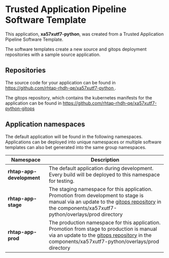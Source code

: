 # Trusted Application Pipeline Software Template

This application, **xa57xutf7-python**, was created from a Trusted Application Pipeline Software Template.

The software templates create a new source and gitops deployment repositories with a sample source application. 

## Repositories

The source code for your application can be found in [https://github.com/rhtap-rhdh-qe/xa57xutf7-python ](https://github.com/rhtap-rhdh-qe/xa57xutf7-python ).
 
The gitops repository, which contains the kubernetes manifests for the application can be found in 
[https://github.com/rhtap-rhdh-qe/xa57xutf7-python-gitops ](https://github.com/rhtap-rhdh-qe/xa57xutf7-python-gitops ) 

## Application namespaces 

The default application will be found in the following namespaces. Applications can be deployed into unique namespaces or multiple software templates can also bet generated into the same group namespaces.  

|  Namespace   |  Description   |  
| -------- | -------- |   
| **rhtap-app-development** | The default application during development. Every build will be deployed to this namespace for testing. | 
| **rhtap-app-stage** | The staging namespace for this application. Promotion from development to stage is manual via an update to the [gitops repository](https://github.com/rhtap-rhdh-qe/xa57xutf7-python-gitops ) in the components/xa57xutf7-python/overlays/prod directory |  
| **rhtap-app-prod** | The production namespace for this application. Promotion from stage to production is manual via an update to the [gitops repository](https://github.com/rhtap-rhdh-qe/xa57xutf7-python-gitops ) in the components/xa57xutf7-python/overlays/prod directory | 